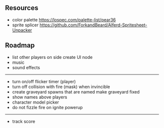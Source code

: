 ## Resources
- color palette
https://lospec.com/palette-list/pear36
- sprite splicer
https://github.com/ForkandBeard/Alferd-Spritesheet-Unpacker

## Roadmap
- list other players on side
    create UI node
- music
- sound effects
------------------------------
- turn on/off flicker timer (player)
- turn off collision with fire (mask) when invincible
- create graveyard spawns that are named
    make graveyard fixed
- show names above players
- character model picker
- do not fizzle fire on ignite powerup
------------------------------
- track score